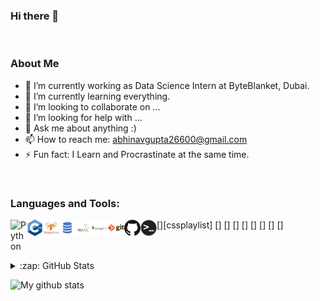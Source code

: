 ### Hi there 👋

<!--
**abhinavg8/abhinavg8** is a ✨ _special_ ✨ repository because its `README.md` (this file) appears on your GitHub profile.

Here are some ideas to get you started:

- 🔭 I’m currently working as Data Science Intern at ByteBlanket, Dubai.
- 🌱 I’m currently learning everything.
- 👯 I’m looking to collaborate on ...
- 🤔 I’m looking for help with ...
- 💬 Ask me about anything :)
- 📫 How to reach me: abhinavgupta26600@gmail.com
- ⚡ Fun fact: I Learn and Procrastinate at the same time.
-->

<br />

### About Me

- 🔭 I’m currently working as Data Science Intern at ByteBlanket, Dubai.
- 🌱 I’m currently learning everything.
- 👯 I’m looking to collaborate on ...
- 🤔 I’m looking for help with ...
- 💬 Ask me about anything :)
- 📫 How to reach me: abhinavgupta26600@gmail.com
- ⚡ Fun fact: I Learn and Procrastinate at the same time.

<br />

### Languages and Tools:

[<img align="left" alt="Python" width="26px" src="https://raw.githubusercontent.com/rhoit/mode-icons/dump/icons/python.png" />][cssplaylist]
[<img align="left" alt="C++" width="26px" src="https://raw.githubusercontent.com/github/explore/80688e429a7d4ef2fca1e82350fe8e3517d3494d/topics/cpp/cpp.png" />]
[<img align="left" alt="Tensorflow" width="26px" src="https://raw.githubusercontent.com/github/explore/80688e429a7d4ef2fca1e82350fe8e3517d3494d/topics/tensorflow/tensorflow.png" />]
[<img align="left" alt="SQL" width="26px" src="https://raw.githubusercontent.com/github/explore/80688e429a7d4ef2fca1e82350fe8e3517d3494d/topics/sql/sql.png" />]
[<img align="left" alt="MySQL" width="26px" src="https://raw.githubusercontent.com/github/explore/80688e429a7d4ef2fca1e82350fe8e3517d3494d/topics/mysql/mysql.png" />]
[<img align="left" alt="MongoDB" width="26px" src="https://raw.githubusercontent.com/github/explore/80688e429a7d4ef2fca1e82350fe8e3517d3494d/topics/mongodb/mongodb.png" />]
[<img align="left" alt="Git" width="26px" src="https://raw.githubusercontent.com/github/explore/80688e429a7d4ef2fca1e82350fe8e3517d3494d/topics/git/git.png" />]
[<img align="left" alt="GitHub" width="26px" src="https://raw.githubusercontent.com/github/explore/78df643247d429f6cc873026c0622819ad797942/topics/github/github.png" />]
[<img align="left" alt="Terminal" width="26px" src="https://raw.githubusercontent.com/github/explore/80688e429a7d4ef2fca1e82350fe8e3517d3494d/topics/terminal/terminal.png" />]

<br />
<br />

<details>
  <summary>:zap: GitHub Stats</summary>

  <img align="left" alt="Abhinav's GitHub Stats" src="https://github-readme-stats.codestackr.vercel.app/api?username=codeSTACKr&show_icons=true&hide_border=true" />

</details>

![My github stats](https://github-readme-stats.vercel.app/api?username=abhinavg8&show_icons=true)
